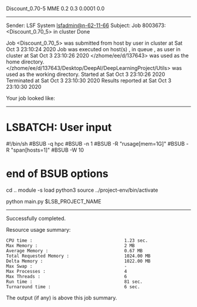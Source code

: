 Discount_0.70-5 MME 0.2 0.3 0.0001 0.0

------------------------------------------------------------
Sender: LSF System <lsfadmin@n-62-11-66>
Subject: Job 8003673: <Discount_0.70_5> in cluster <dcc> Done

Job <Discount_0.70_5> was submitted from host <n-62-30-5> by user <s183905> in cluster <dcc> at Sat Oct  3 23:10:24 2020
Job was executed on host(s) <n-62-11-66>, in queue <hpc>, as user <s183905> in cluster <dcc> at Sat Oct  3 23:10:26 2020
</zhome/ee/d/137643> was used as the home directory.
</zhome/ee/d/137643/Desktop/DeepAI/DeepLearningProject/Utils> was used as the working directory.
Started at Sat Oct  3 23:10:26 2020
Terminated at Sat Oct  3 23:10:30 2020
Results reported at Sat Oct  3 23:10:30 2020

Your job looked like:

------------------------------------------------------------
# LSBATCH: User input
#!/bin/sh
#BSUB -q hpc
#BSUB -n 1
#BSUB -R "rusage[mem=1G]"
#BSUB -R "span[hosts=1]"
#BSUB -W 10
# end of BSUB options
cd ..
module -s load python3
source ../project-env/bin/activate

python main.py $LSB_PROJECT_NAME


------------------------------------------------------------

Successfully completed.

Resource usage summary:

    CPU time :                                   1.23 sec.
    Max Memory :                                 2 MB
    Average Memory :                             0.67 MB
    Total Requested Memory :                     1024.00 MB
    Delta Memory :                               1022.00 MB
    Max Swap :                                   -
    Max Processes :                              4
    Max Threads :                                6
    Run time :                                   81 sec.
    Turnaround time :                            6 sec.

The output (if any) is above this job summary.

